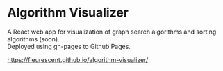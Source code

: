 # Algorithm Visualizer
A React web app for visualization of graph search algorithms and sorting algorithms (soon).\
Deployed using gh-pages to Github Pages.

<https://fleurescent.github.io/algorithm-visualizer/>
